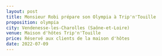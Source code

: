 ```yaml
---
layout: post
title: Monsieur Robi prépare son Olympia à Trip'n'Touille
proposition: olympia
city: Vendenesse-les-Charolles (Saône-et-Loire)
venue: Maison d'hôtes Trip'n'Touille
price: Réservé aux clients de la maison d'hôtes
date: 2022-07-09
---
```



